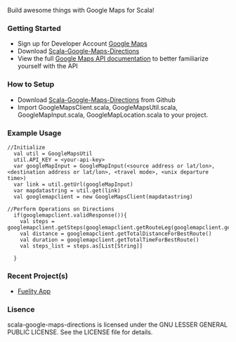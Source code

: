 Build awesome things with Google Maps for Scala! 

### Getting Started

* Sign up for Developer Account [Google Maps](https://developers.google.com/maps/)
* Download [Scala-Google-Maps-Directions](https://github.com/rishijash/scala-google-maps-directions)
* View the full [Google Maps API documentation](https://developers.google.com/maps/documentation/) to better familiarize yourself with the API

### How to Setup

* Download [Scala-Google-Maps-Directions](https://github.com/rishijash/scala-google-maps-directions) from Github
* Import GoogleMapsClient.scala, GoogleMapsUtil.scala, GoogleMapInput.scala, GoogleMapLocation.scala to your project.

### Example Usage

```
//Initialize
  val util = GoogleMapsUtil
  util.API_KEY = <your-api-key>
  var googleMapInput = GoogleMapInput(<source address or lat/lon>,<destination address or lat/lon>, <travel mode>, <unix departure time>)
  var link = util.getUrl(googleMapInput)
  var mapdatastring = util.get(link)
  val googlemapclient = new GoogleMapsClient(mapdatastring)
  
//Perform Operations on Directions
  if(googlemapclient.validResponse()){
    val steps = googlemapclient.getSteps(googlemapclient.getRouteLeg(googlemapclient.getBestRoute()))
    val distance = googlemapclient.getTotalDistanceForBestRoute()
    val duration = googlemapclient.getTotalTimeForBestRoute()
    val steps_list = steps.as[List[String]]
   
  }
```
### Recent Project(s)

* [Fuelity App](https://play.google.com/store/apps/details?id=com.fuelity)

### Lisence

scala-google-maps-directions is licensed under the GNU LESSER GENERAL PUBLIC LICENSE. See the LICENSE file for details.
